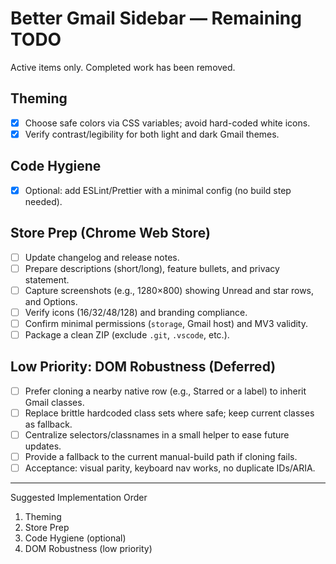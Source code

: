 # Better Gmail Sidebar — Remaining TODO

Active items only. Completed work has been removed.

## Theming
- [x] Choose safe colors via CSS variables; avoid hard-coded white icons.
- [x] Verify contrast/legibility for both light and dark Gmail themes.

## Code Hygiene
- [x] Optional: add ESLint/Prettier with a minimal config (no build step needed).

## Store Prep (Chrome Web Store)
- [ ] Update changelog and release notes.
- [ ] Prepare descriptions (short/long), feature bullets, and privacy statement.
- [ ] Capture screenshots (e.g., 1280×800) showing Unread and star rows, and Options.
- [ ] Verify icons (16/32/48/128) and branding compliance.
- [ ] Confirm minimal permissions (`storage`, Gmail host) and MV3 validity.
- [ ] Package a clean ZIP (exclude `.git`, `.vscode`, etc.).

## Low Priority: DOM Robustness (Deferred)
- [ ] Prefer cloning a nearby native row (e.g., Starred or a label) to inherit Gmail classes.
- [ ] Replace brittle hardcoded class sets where safe; keep current classes as fallback.
- [ ] Centralize selectors/classnames in a small helper to ease future updates.
- [ ] Provide a fallback to the current manual-build path if cloning fails.
- [ ] Acceptance: visual parity, keyboard nav works, no duplicate IDs/ARIA.

---

Suggested Implementation Order
1. Theming
2. Store Prep
3. Code Hygiene (optional)
4. DOM Robustness (low priority)
